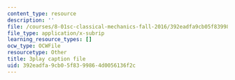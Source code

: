 ```yaml
---
content_type: resource
description: ''
file: /courses/8-01sc-classical-mechanics-fall-2016/392eadfa9cb05f8399864d0056136f2c_2guwjwIHmGg.vtt
file_type: application/x-subrip
learning_resource_types: []
ocw_type: OCWFile
resourcetype: Other
title: 3play caption file
uid: 392eadfa-9cb0-5f83-9986-4d0056136f2c
---
```

